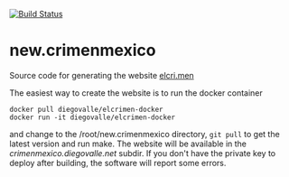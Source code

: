 [![Build Status](https://circleci.com/gh/diegovalle/new.crimenmexico.png?style=shield&circle-token=:circle-token)](https://circleci.com/gh/diegovalle/new.crimenmexico)

# new.crimenmexico

Source code for generating the website
[elcri.men](https://elcri.men)

The easiest way to create the website is to run the docker container

```
docker pull diegovalle/elcrimen-docker
docker run -it diegovalle/elcrimen-docker
```

and change to the /root/new.crimenmexico directory, ```git pull``` to get the latest version and run make. The website will
be available in the _crimenmexico.diegovalle.net_ subdir. If you don't have 
the private key to deploy after building, the software will report some errors.

